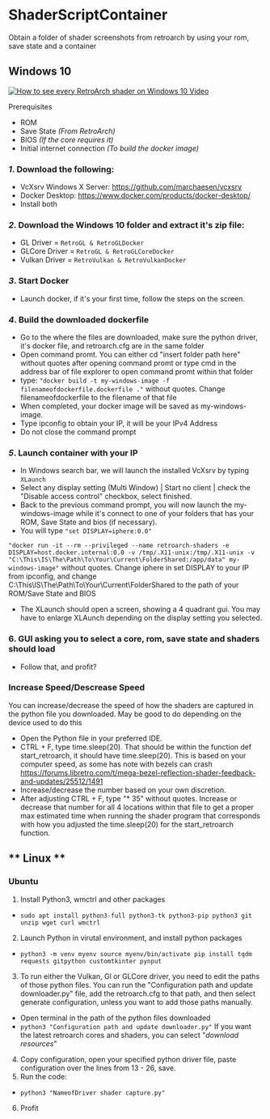 # ShaderScriptContainer
Obtain a folder of shader screenshots from retroarch by using your rom, save state and a container

## **Windows 10**

[![How to see every RetroArch shader on Windows 10 Video](https://i.ytimg.com/vi/fM8buydFWu0/maxresdefault.jpg)](https://www.youtube.com/watch?v=fM8buydFWu0 "How to see every RetroArch shader on Windows 10 Video")

Prerequisites
- ROM
- Save State *(From RetroArch)*
- BIOS *(If the core requires it)*
- Initial internet connection *(To build the docker image)*

### *1*. **Download the following:**
- VcXsrv Windows X Server: https://github.com/marchaesen/vcxsrv
- Docker Desktop: https://www.docker.com/products/docker-desktop/
- Install both
### *2*. **Download the Windows 10 folder and extract it's zip file:**
- GL Driver = `RetroGL & RetroGLDocker`
- GLCore Driver = `RetroGL & RetroGLCoreDocker`
- Vulkan Driver = `RetroVulkan & RetroVulkanDocker`
### *3*. **Start Docker**
- Launch docker, if it's your first time, follow the steps on the screen.
### *4*. **Build the downloaded dockerfile**
- Go to the where the files are downloaded, make sure the python driver, it's docker file, and retroarch.cfg are in the same folder
- Open command promt. You can either cd "insert folder path here" without quotes after opening command promt or type cmd in the address bar of file explorer to open command promt within that folder
- type: `"docker build -t my-windows-image -f filenameofdockerfile.dockerfile ."` without quotes. Change filenameofdockerfile to the filename of that file
- When completed, your docker image will be saved as my-windows-image.
- Type ipconfig to obtain your IP, it will be your IPv4 Address
- Do not close the command prompt
### *5*. **Launch container with your IP**
- In Windows search bar, we will launch the installed VcXsrv by typing `XLaunch`
- Select any display setting (Multi Window) | Start no client | check the "Disable access control" checkbox, select finished.
- Back to the previous command prompt, you will now launch the my-windows-image while it's connect to one of your folders that has your ROM, Save State and bios (if necessary).
- You will type
`"set DISPLAY=iphere:0.0"`

`"docker run -it --rm --privileged --name retroarch-shaders -e DISPLAY=host.docker.internal:0.0 -v /tmp/.X11-unix:/tmp/.X11-unix -v "C:\This\IS\The\Path\To\Your\Current\FolderShared:/app/data" my-windows-image"` without quotes.
Change iphere in set DISPLAY to your IP from ipconfig, and change C:\This\IS\The\Path\To\Your\Current\FolderShared to the path of your ROM/Save State and BIOS
- The XLaunch should open a screen, showing a 4 quadrant gui. You may have to enlarge XLAunch depending on the display setting you selected.
### 6. GUI asking you to select a core, rom, save state and shaders should load
- Follow that, and profit?

### **Increase Speed/Descrease Speed**

You can increase/decrease the speed of how the shaders are captured in the python file you downloaded. May be good to do depending on the device used to do this
- Open the Python file in your preferred IDE.
- CTRL + F, type time.sleep(20). That should be within the function def start_retroarch, it should have time.sleep(20). This is based on your computer speed, as some has note with bezels can crash https://forums.libretro.com/t/mega-bezel-reflection-shader-feedback-and-updates/25512/1491
- Increase/decrease the number based on your own discretion.
- After adjusting CTRL + F, type "* 35" without quotes. Increase or decrease that number for all 4 locations within that file to get a proper max estimated time when running the shader program that corresponds with how you adjusted the time.sleep(20) for the start_retroarch function.

## ** Linux **

### **Ubuntu**

1. Install Python3, wmctrl and other packages
- `sudo apt install python3-full python3-tk python3-pip python3 git unzip wget curl wmctrl`
2. Launch Python in virutal environment, and install python packages
- `python3 -m venv myenv
source myenv/bin/activate
pip install tqdm requests gitpython customtkinter pynput`
3. To run either the Vulkan, Gl or GLCore driver, you need to edit the paths of those python files. You can run the "Configuration path and update downloader.py" file, add the retroarch.cfg to that path, and then select generate configuration, unless you want to add those paths manually.
- Open terminal in the path of the python files downloaded
- `python3 "Configuration path and update downloader.py"`
If you want the latest retroarch cores and shaders, you can select "*download resources*"
4. Copy configuration, open your specified python driver file, paste configuration over the lines from 13 - 26, save.
5. Run the code:
- `python3 "NameofDriver shader capture.py"`
6. Profit
